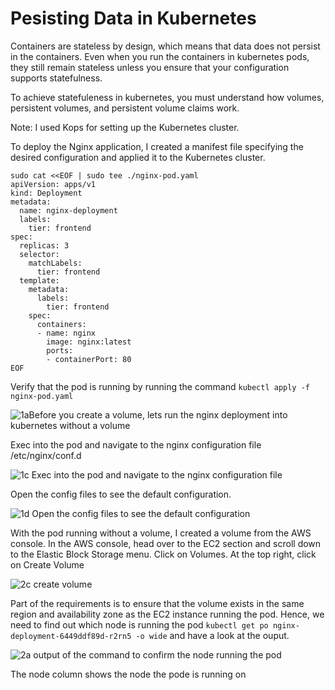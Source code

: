 # Pesisting Data in Kubernetes #

Containers are stateless by design, which means that data does not persist in the containers. Even when you run the containers in kubernetes pods, they still remain stateless unless you ensure that your configuration supports statefulness.

To achieve statefuleness in kubernetes, you must understand how volumes, persistent volumes, and persistent volume claims work.

Note: I used Kops for setting up the Kubernetes cluster.

To deploy the Nginx application, I created a manifest file specifying the desired configuration and applied it to the Kubernetes cluster. 

```
sudo cat <<EOF | sudo tee ./nginx-pod.yaml
apiVersion: apps/v1
kind: Deployment
metadata:
  name: nginx-deployment
  labels:
    tier: frontend
spec:
  replicas: 3
  selector:
    matchLabels:
      tier: frontend
  template:
    metadata:
      labels:
        tier: frontend
    spec:
      containers:
      - name: nginx
        image: nginx:latest
        ports:
        - containerPort: 80
EOF
```
Verify that the pod is running by running the command `kubectl apply -f nginx-pod.yaml`

![1aBefore you create a volume, lets run the nginx deployment into kubernetes without a volume](https://github.com/opeyemiagbadero/23.-Pesisting-Data-in-Kubernetes/assets/79456052/315ddf62-6cbe-4412-b341-533c4b001073)


Exec into the pod and navigate to the nginx configuration file /etc/nginx/conf.d

![1c  Exec into the pod and navigate to the nginx configuration file](https://github.com/opeyemiagbadero/23.-Pesisting-Data-in-Kubernetes/assets/79456052/613bf163-1299-4507-8798-4fc6f05d5272)

Open the config files to see the default configuration.

![1d  Open the config files to see the default configuration](https://github.com/opeyemiagbadero/23.-Pesisting-Data-in-Kubernetes/assets/79456052/c6f943dd-4e2a-42a3-a5f1-a5c6afc38a74)

With the pod running without a volume, I created a volume from the AWS console. In the AWS console, head over to the EC2 section and scroll down to the Elastic Block Storage menu. Click on Volumes. At the top right, click on Create Volume 

![2c create volume](https://github.com/opeyemiagbadero/23.-Pesisting-Data-in-Kubernetes/assets/79456052/8db15369-28ac-4c24-b498-eb36fec1505a)


Part of the requirements is to ensure that the volume exists in the same region and availability zone as the EC2 instance running the pod. Hence, we need to find out which node is running the pod `kubectl get po nginx-deployment-6449ddf89d-r2rn5 -o wide` and have a look at the ouput.


![2a output of the command to confirm the node running the pod](https://github.com/opeyemiagbadero/23.-Pesisting-Data-in-Kubernetes/assets/79456052/bb5420ad-2780-4705-9707-1f2ad7e62c00)

The node column shows the node the pode is running on


























